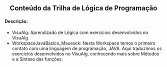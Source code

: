 <h2><p align="center"> Conteúdo da Trilha de Lógica de Programação </p></h2>

<h4> Descrição: </h4>

* VisuAlg: Aprendizado de Lógica com exercícios desenvolvidos no VisuAlg
* WorkspaceJavaBasico_Mauesck: Nesta Workspace temos o primeiro contato com uma linguagem de programação, JAVA. Aqui traduzimos os exercícios desenvolvidos no VisuAlg, conhecendo mais sobre Métodos e a Sintaxe das funções.
